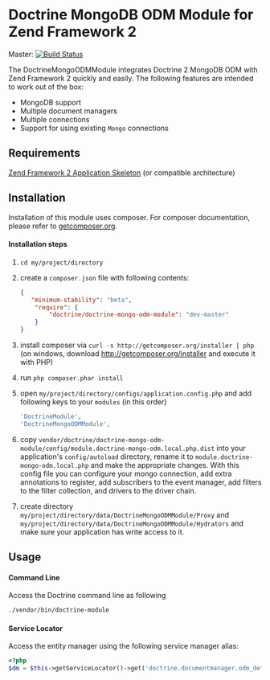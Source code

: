 # Doctrine MongoDB ODM Module for Zend Framework 2

Master: [![Build Status](https://secure.travis-ci.org/doctrine/DoctrineMongoODMModule.png?branch=master)](http://travis-ci.org/doctrine/DoctrineMongoODMModule)

The DoctrineMongoODMModule integrates Doctrine 2 MongoDB ODM with Zend Framework 2
quickly and easily. The following features are intended to work out of the box:

  - MongoDB support
  - Multiple document managers
  - Multiple connections
  - Support for using existing `Mongo` connections

## Requirements
[Zend Framework 2 Application Skeleton](http://www.github.com/zendframework/ZendSkeletonApplication) (or compatible
architecture)

## Installation

Installation of this module uses composer. For composer documentation, please refer to
[getcomposer.org](http://getcomposer.org/).

#### Installation steps

  1. `cd my/project/directory`
  2. create a `composer.json` file with following contents:

     ```json
     {
        "minimum-stability": "beta",
         "require": {
             "doctrine/doctrine-mongo-odm-module": "dev-master"
         }
     }
     ```
  3. install composer via `curl -s http://getcomposer.org/installer | php` (on windows, download
     http://getcomposer.org/installer and execute it with PHP)
  4. run `php composer.phar install`
  5. open `my/project/directory/configs/application.config.php` and add following keys to your `modules` (in this order)

     ```php
     'DoctrineModule',
     'DoctrineMongoODMModule',
     ```

  6. copy `vendor/doctrine/doctrine-mongo-odm-module/config/module.doctrine-mongo-odm.local.php.dist` into your application's
     `config/autoload` directory, rename it to `module.doctrine-mongo-odm.local.php` and make the appropriate changes.
     With this config file you can configure your mongo connection, add extra annotations to register, add subscribers to
     the event manager, add filters to the filter collection, and drivers to the driver chain.

  7. create directory `my/project/directory/data/DoctrineMongoODMModule/Proxy` and
     `my/project/directory/data/DoctrineMongoODMModule/Hydrators` and make sure your application has write access to it.

## Usage

#### Command Line
Access the Doctrine command line as following

```sh
./vendor/bin/doctrine-module
```

#### Service Locator
Access the entity manager using the following service manager alias:

```php
<?php
$dm = $this->getServiceLocator()->get('doctrine.documentmanager.odm_default');
```
